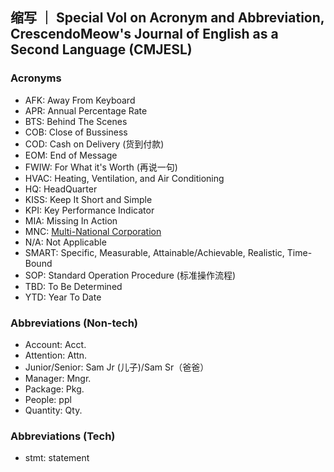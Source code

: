 ## 缩写 ｜ Special Vol on Acronym and Abbreviation, CrescendoMeow's Journal of English as a Second Language (CMJESL)

### Acronyms
- AFK: Away From Keyboard
- APR: Annual Percentage Rate
- BTS: Behind The Scenes
- COB: Close of Bussiness
- COD: Cash on Delivery (货到付款)
- EOM: End of Message
- FWIW: For What it's Worth (再说一句)
- HVAC: Heating, Ventilation, and Air Conditioning
- HQ: HeadQuarter
- KISS: Keep It Short and Simple
- KPI: Key Performance Indicator
- MIA: Missing In Action
- MNC: [Multi-National Corporation](https://www.investopedia.com/terms/m/multinationalcorporation.asp)
- N/A: Not Applicable
- SMART: Specific, Measurable, Attainable/Achievable, Realistic, Time-Bound
- SOP: Standard Operation Procedure (标准操作流程)
- TBD: To Be Determined
- YTD: Year To Date

### Abbreviations (Non-tech)
- Account: Acct.
- Attention: Attn.
- Junior/Senior: Sam Jr (儿子)/Sam Sr（爸爸）
- Manager: Mngr.
- Package: Pkg.
- People: ppl
- Quantity: Qty.

### Abbreviations (Tech)
- stmt: statement
